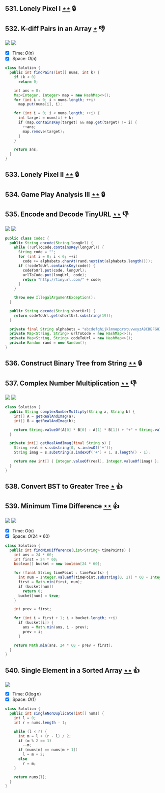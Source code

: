 ## 531. Lonely Pixel I [$\star\star$](https://leetcode.com/problems/lonely-pixel-i) 🔒

## 532. K-diff Pairs in an Array [$\star$](https://leetcode.com/problems/k-diff-pairs-in-an-array) :thumbsdown:

![](https://img.shields.io/badge/-Hash%20Table-7BA23F.svg?style=flat-square) ![](https://img.shields.io/badge/-Two%20Pointers-2EA9DF.svg?style=flat-square)

- [x] Time: $O(n)$
- [x] Space: $O(n)$

```java
class Solution {
  public int findPairs(int[] nums, int k) {
    if (k < 0)
      return 0;

    int ans = 0;
    Map<Integer, Integer> map = new HashMap<>();
    for (int i = 0; i < nums.length; ++i)
      map.put(nums[i], i);

    for (int i = 0; i < nums.length; ++i) {
      int target = nums[i] + k;
      if (map.containsKey(target) && map.get(target) != i) {
        ++ans;
        map.remove(target);
      }
    }

    return ans;
  }
}
```

## 533. Lonely Pixel II [$\star\star$](https://leetcode.com/problems/lonely-pixel-ii) 🔒

## 534. Game Play Analysis III [$\star\star$](https://leetcode.com/problems/game-play-analysis-iii) 🔒

## 535. Encode and Decode TinyURL [$\star\star$](https://leetcode.com/problems/encode-and-decode-tinyurl) :thumbsdown:

![](https://img.shields.io/badge/-Hash%20Table-7BA23F.svg?style=flat-square) ![](https://img.shields.io/badge/-Math-434343.svg?style=flat-square)

```java
public class Codec {
  public String encode(String longUrl) {
    while (!urlToCode.containsKey(longUrl)) {
      String code = "";
      for (int i = 0; i < 6; ++i)
        code += alphabets.charAt(rand.nextInt(alphabets.length()));
      if (!codeToUrl.containsKey(code)) {
        codeToUrl.put(code, longUrl);
        urlToCode.put(longUrl, code);
        return "http://tinyurl.com/" + code;
      }
    }

    throw new IllegalArgumentException();
  }

  public String decode(String shortUrl) {
    return codeToUrl.get(shortUrl.substring(19));
  }

  private final String alphabets = "abcdefghijklmnopqrstuvwxyzABCDEFGHIJKLMNOPQRSTUVWXYZ0123456789";
  private Map<String, String> urlToCode = new HashMap<>();
  private Map<String, String> codeToUrl = new HashMap<>();
  private Random rand = new Random();
}
```

## 536. Construct Binary Tree from String [$\star\star$](https://leetcode.com/problems/construct-binary-tree-from-string) 🔒

## 537. Complex Number Multiplication [$\star\star$](https://leetcode.com/problems/complex-number-multiplication) :thumbsdown:

![](https://img.shields.io/badge/-Math-434343.svg?style=flat-square) ![](https://img.shields.io/badge/-String-60373E.svg?style=flat-square)

```java
class Solution {
  public String complexNumberMultiply(String a, String b) {
    int[] A = getRealAndImag(a);
    int[] B = getRealAndImag(b);

    return String.valueOf(A[0] * B[0] - A[1] * B[1]) + "+" + String.valueOf(A[0] * B[1] + A[1] * B[0]) + "i";
  }

  private int[] getRealAndImag(final String s) {
    String real = s.substring(0, s.indexOf('+'));
    String imag = s.substring(s.indexOf('+') + 1, s.length() - 1);

    return new int[] { Integer.valueOf(real), Integer.valueOf(imag) };
  }
}
```

## 538. Convert BST to Greater Tree [$\star$](https://leetcode.com/problems/convert-bst-to-greater-tree) :thumbsup:

## 539. Minimum Time Difference [$\star\star$](https://leetcode.com/problems/minimum-time-difference) :thumbsup:

![](https://img.shields.io/badge/-Bucket%20Sort-DB4D6D.svg?style=flat-square) ![](https://img.shields.io/badge/-String-60373E.svg?style=flat-square)

- [x] Time: $O(n)$
- [x] Space: $O(24 * 60)$

```java
class Solution {
  public int findMinDifference(List<String> timePoints) {
    int ans = 24 * 60;
    int first = 24 * 60;
    boolean[] bucket = new boolean[24 * 60];

    for (final String timePoint : timePoints) {
      int num = Integer.valueOf(timePoint.substring(0, 2)) * 60 + Integer.valueOf(timePoint.substring(3));
      first = Math.min(first, num);
      if (bucket[num])
        return 0;
      bucket[num] = true;
    }

    int prev = first;

    for (int i = first + 1; i < bucket.length; ++i)
      if (bucket[i]) {
        ans = Math.min(ans, i - prev);
        prev = i;
      }

    return Math.min(ans, 24 * 60 - prev + first);
  }
}
```

## 540. Single Element in a Sorted Array [$\star\star$](https://leetcode.com/problems/single-element-in-a-sorted-array) :thumbsup:

![](https://img.shields.io/badge/-Binary%20Search-1B813E.svg?style=flat-square)

- [x] Time: $O(\log n)$
- [x] Space: $O(1)$

```java
class Solution {
  public int singleNonDuplicate(int[] nums) {
    int l = 0;
    int r = nums.length - 1;

    while (l < r) {
      int m = l + (r - l) / 2;
      if (m % 2 == 1)
        --m;
      if (nums[m] == nums[m + 1])
        l = m + 2;
      else
        r = m;
    }

    return nums[l];
  }
}
```
